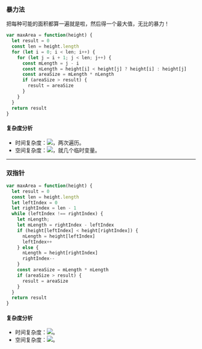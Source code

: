 ### 暴力法
把每种可能的面积都算一遍就是啦，然后得一个最大值，无比的暴力！

```javascript
var maxArea = function(height) {
  let result = 0
  const len = height.length
  for (let i = 0; i < len; i++) {
    for (let j = i + 1; j < len; j++) {
      const mLength = j - i
      const nLength = height[i] < height[j] ? height[i] : height[j]
      const areaSize = mLength * nLength
      if (areaSize > result) {
        result = areaSize
      }
    }
  }
  return result
}
```


#### 复杂度分析
- 时间复杂度：![](https://g.yuque.com/gr/latex?O(n%5E2)#card=math&code=O%28n%5E2%29&height=23&width=43)，两次遍历。
- 空间复杂度：![](https://cdn.nlark.com/yuque/__latex/5e079a28737d5dd019a3b8f6133ee55e.svg#card=math&code=O%281%29&height=20&width=34)，就几个临时变量。

---

### 双指针

```javascript
var maxArea = function(height) {
  let result = 0
  const len = height.length
  let leftIndex = 0
  let rightIndex = len - 1
  while (leftIndex !== rightIndex) {
    let nLength;
    let mLength = rightIndex - leftIndex
    if (height[leftIndex] < height[rightIndex]) {
      nLength = height[leftIndex]
      leftIndex++
    } else {
      nLength = height[rightIndex]
      rightIndex--
    }
    const areaSize = mLength * nLength
    if (areaSize > result) {
      result = areaSize
    }
  }
  return result
}
```

#### 复杂度分析
- 时间复杂度：![](https://cdn.nlark.com/yuque/__latex/7ba55e7c64a9405a0b39a1107e90ca94.svg#card=math&code=O%28n%29&height=20&width=36)。
- 空间复杂度：![](https://cdn.nlark.com/yuque/__latex/5e079a28737d5dd019a3b8f6133ee55e.svg#card=math&code=O%281%29&height=20&width=34)。
